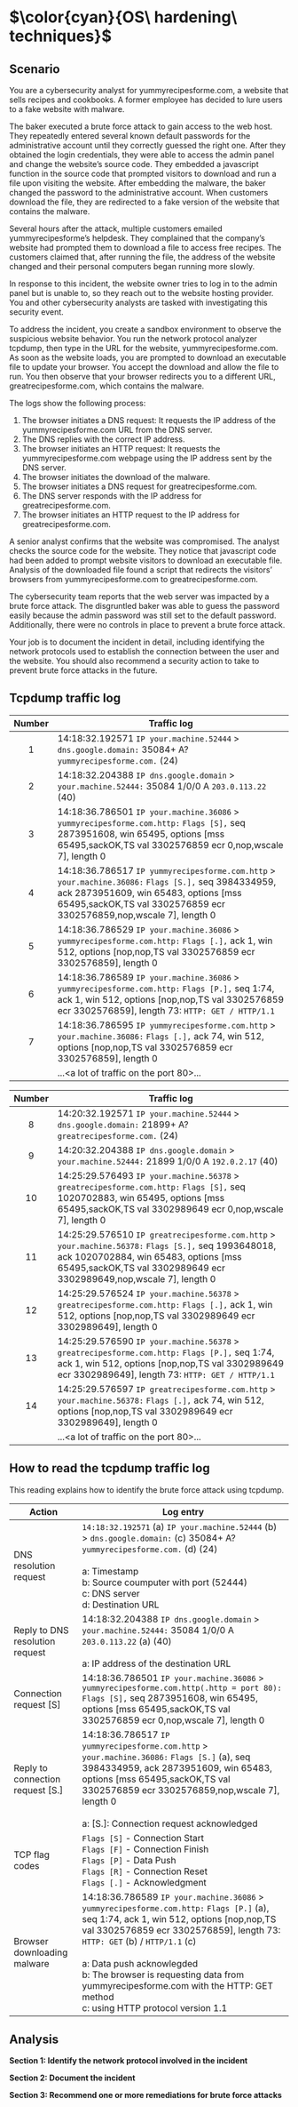 # $\color{cyan}{OS\ hardening\ techniques}$

## Scenario

You are a cybersecurity analyst for yummyrecipesforme.com, a website that sells recipes and cookbooks. A former employee has decided to lure users to a fake website with malware. 

The baker executed a brute force attack to gain access to the web host. They repeatedly entered several known default passwords for the administrative account until they correctly guessed the right one. After they obtained the login credentials, they were able to access the admin panel and change the website’s source code. They embedded a javascript function in the source code that prompted visitors to download and run a file upon visiting the website. After embedding the malware, the baker changed the password to the administrative account. When customers download the file, they are redirected to a fake version of the website that contains the malware. 

Several hours after the attack, multiple customers emailed yummyrecipesforme’s helpdesk. They complained that the company’s website had prompted them to download a file to access free recipes. The customers claimed that, after running the file, the address of the website changed and their personal computers began running more slowly. 

In response to this incident, the website owner tries to log in to the admin panel but is unable to, so they reach out to the website hosting provider. You and other cybersecurity analysts are tasked with investigating this security event.

To address the incident, you create a sandbox environment to observe the suspicious website behavior. You run the network protocol analyzer tcpdump, then type in the URL for the website, yummyrecipesforme.com. As soon as the website loads, you are prompted to download an executable file to update your browser. You accept the download and allow the file to run. You then observe that your browser redirects you to a different URL, greatrecipesforme.com, which contains the malware.  

The logs show the following process:

1. The browser initiates a DNS request: It requests the IP address of the yummyrecipesforme.com URL from the DNS server.
2. The DNS replies with the correct IP address. 
3. The browser initiates an HTTP request: It requests the yummyrecipesforme.com webpage using the IP address sent by the DNS server.
4. The browser initiates the download of the malware.
5. The browser initiates a DNS request for greatrecipesforme.com.
6. The DNS server responds with the IP address for greatrecipesforme.com.
7. The browser initiates an HTTP request to the IP address for greatrecipesforme.com.

A senior analyst confirms that the website was compromised. The analyst checks the source code for the website. They notice that javascript code had been added to prompt website visitors to download an executable file. Analysis of the downloaded file found a script that redirects the visitors’ browsers from yummyrecipesforme.com to greatrecipesforme.com. 

The cybersecurity team reports that the web server was impacted by a brute force attack. The disgruntled baker was able to guess the password easily because the admin password was still set to the default password. Additionally, there were no controls in place to prevent a brute force attack. 

Your job is to document the incident in detail, including identifying the network protocols used to establish the connection between the user and the website.  You should also recommend a security action to take to prevent brute force attacks in the future.

## Tcpdump traffic log

| Number | Traffic log |
| :-----: | ----------- |
| 1 | 14:18:32.192571 ```IP your.machine.52444``` > ```dns.google.domain:``` 35084+ A? ```yummyrecipesforme.com.``` (24) |
| 2 | 14:18:32.204388 ```IP dns.google.domain``` > ```your.machine.52444:``` 35084 1/0/0 A ```203.0.113.22``` (40) |
| 3 | 14:18:36.786501 ```IP your.machine.36086``` > ```yummyrecipesforme.com.http:``` ```Flags [S],``` seq 2873951608, win 65495, options [mss 65495,sackOK,TS val 3302576859 ecr 0,nop,wscale 7], length 0 |
| 4 | 14:18:36.786517 ```IP yummyrecipesforme.com.http``` > ```your.machine.36086:``` ```Flags [S.],``` seq 3984334959, ack 2873951609, win 65483, options [mss 65495,sackOK,TS val 3302576859 ecr 3302576859,nop,wscale 7], length 0 |
| 5 | 14:18:36.786529 ```IP your.machine.36086``` > ```yummyrecipesforme.com.http:``` ```Flags [.],``` ack 1, win 512, options [nop,nop,TS val 3302576859 ecr 3302576859], length 0 |
| 6 | 14:18:36.786589 ```IP your.machine.36086``` > ```yummyrecipesforme.com.http:``` ```Flags [P.],``` seq 1:74, ack 1, win 512, options [nop,nop,TS val 3302576859 ecr 3302576859], length 73: ```HTTP: GET / HTTP/1.1``` |
| 7 | 14:18:36.786595 ```IP yummyrecipesforme.com.http``` > ```your.machine.36086:``` ```Flags [.],``` ack 74, win 512, options [nop,nop,TS val 3302576859 ecr 3302576859], length 0 |
|  | ...<a lot of traffic on the port 80>... |

| Number | Traffic log |
| :-----: | ----------- |
| 8 | 14:20:32.192571 ```IP your.machine.52444``` > ```dns.google.domain:``` 21899+ A? ```greatrecipesforme.com.``` (24) |
| 9 | 14:20:32.204388 ```IP dns.google.domain``` > ```your.machine.52444:``` 21899 1/0/0 A ```192.0.2.17```  (40) |
| 10 | 14:25:29.576493 ```IP your.machine.56378``` > ```greatrecipesforme.com.http:``` ```Flags [S],``` seq 1020702883, win 65495, options [mss 65495,sackOK,TS val 3302989649 ecr 0,nop,wscale 7], length 0 |
| 11 | 14:25:29.576510 ```IP greatrecipesforme.com.http``` > ```your.machine.56378:``` ```Flags [S.],``` seq 1993648018, ack 1020702884, win 65483, options [mss 65495,sackOK,TS val 3302989649 ecr 3302989649,nop,wscale 7], length 0 |
| 12 | 14:25:29.576524 ```IP your.machine.56378``` > ```greatrecipesforme.com.http:``` ```Flags [.],``` ack 1, win 512, options [nop,nop,TS val 3302989649 ecr 3302989649], length 0 |
| 13 | 14:25:29.576590 ```IP your.machine.56378``` > ```greatrecipesforme.com.http:``` ```Flags [P.],``` seq 1:74, ack 1, win 512, options [nop,nop,TS val 3302989649 ecr 3302989649], length 73: ```HTTP: GET / HTTP/1.1``` |
| 14 | 14:25:29.576597 ```IP greatrecipesforme.com.http``` > ```your.machine.56378:``` ```Flags [.],``` ack 74, win 512, options [nop,nop,TS val 3302989649 ecr 3302989649], length 0 |
|  | ...<a lot of traffic on the port 80>... |

## How to read the tcpdump traffic log
This reading explains how to identify the brute force attack using tcpdump.

| Action | Log entry |
| ------ | --------- |
| DNS resolution request | ```14:18:32.192571``` (a) ```IP your.machine.52444``` (b) > ```dns.google.domain:``` (c) 35084+ A? ```yummyrecipesforme.com.``` (d) (24)   <br /><br />  a: Timestamp <br /> b: Source coumputer with port (52444) <br /> c: DNS server <br /> d: Destination URL |
| Reply to DNS resolution request | 14:18:32.204388 ```IP dns.google.domain``` > ```your.machine.52444:``` 35084 1/0/0 A ```203.0.113.22``` (a) (40) <br /><br /> a: IP address of the destination URL |
| Connection request [S] | 14:18:36.786501 ```IP your.machine.36086``` > ```yummyrecipesforme.com.http(.http = port 80):``` ```Flags [S],``` seq 2873951608, win 65495, options [mss 65495,sackOK,TS val 3302576859 ecr 0,nop,wscale 7], length 0 |
| Reply to connection request [S.] | 14:18:36.786517 ```IP yummyrecipesforme.com.http``` > ```your.machine.36086:``` ```Flags [S.]``` (a), seq 3984334959, ack 2873951609, win 65483, options [mss 65495,sackOK,TS val 3302576859 ecr 3302576859,nop,wscale 7], length 0 <br /><br /> a: [S.]: Connection request acknowledged |
| TCP flag codes | ```Flags [S]``` - Connection Start <br /> ```Flags [F]``` - Connection Finish <br /> ```Flags [P]``` - Data Push <br /> ```Flags [R]``` - Connection Reset <br /> ```Flags [.]``` - Acknowledgment |
| Browser downloading malware | 14:18:36.786589 ```IP your.machine.36086``` > ```yummyrecipesforme.com.http:``` ```Flags [P.]``` (a), seq 1:74, ack 1, win 512, options [nop,nop,TS val 3302576859 ecr 3302576859], length 73: ```HTTP: GET``` (b) / ```HTTP/1.1``` (c) <br /><br /> a: Data push acknowlegded <br /> b: The browser is requesting data from yummyrecipesforme.com with the HTTP: GET method <br /> c: using HTTP protocol version 1.1 |

## Analysis

**Section 1: Identify the network protocol involved in the incident**



**Section 2: Document the incident**



**Section 3: Recommend one or more remediations for brute force attacks**


